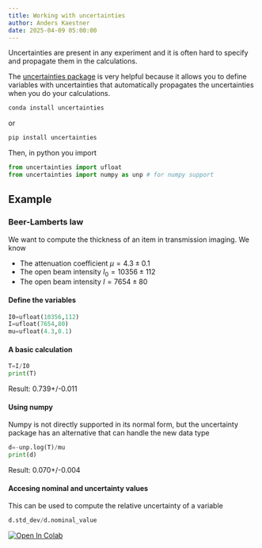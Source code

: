 ```yaml
---
title: Working with uncertainties
author: Anders Kaestner
date: 2025-04-09 05:00:00
---
```


Uncertainties are present in any experiment and it is often hard to specify and propagate them in the calculations.

The [uncertainties package](https://pythonhosted.org/uncertainties/) is very helpful because it allows you to define variables with uncertainties that automatically propagates the uncertainties when you do your calculations.

```bash
conda install uncertainties
```

or 

```bash
pip install uncertainties
```

Then, in python you import
```python
from uncertainties import ufloat
from uncertainties import numpy as unp # for numpy support
```

## Example

### Beer-Lamberts law
We want to compute the thickness of an item in transmission imaging. We know
- The attenuation coefficient $\mu=4.3\pm 0.1$
- The open beam intensity $I_0=10356\pm112$
- The open beam intensity $I=7654\pm80$

#### Define the variables
```python
I0=ufloat(10356,112)
I=ufloat(7654,80)
mu=ufloat(4.3,0.1)
```

#### A basic calculation
```python
T=I/I0
print(T)
```
Result: 0.739+/-0.011

#### Using numpy
Numpy is not directly supported in its normal form, but the uncertainty package has an alternative that can handle the new data type
```python
d=-unp.log(T)/mu
print(d)
```
Result: 0.070+/-0.004

#### Accesing nominal and uncertainty values
This can be used to compute the relative uncertainty of a variable
```python
d.std_dev/d.nominal_value
```


<a href="https://colab.research.google.com/github/neutronimaging/coding-recipes/blob/main/python/Uncertainties.ipynb" target="_blank">
  <img src="https://colab.research.google.com/assets/colab-badge.svg" alt="Open In Colab"/>

